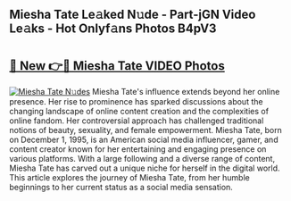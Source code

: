 ## Miesha Tate Le𝚊ked N𝚞de - Part-jGN Video Le𝚊ks - Hot Onlyf𝚊ns Photos B4pV3

# <h2><a href="http://ab17860.deff.icu/?id=Miesha+Tate">🔗 New 👉🔴 Miesha Tate VIDEO Photos</a></h2>

[![Miesha Tate N𝚞des](https://i.imgur.com/rIISA9y.gif)](http://ab17860.deff.icu/?id=Miesha+Tate)
Miesha Tate's influence extends beyond her online presence. Her rise to prominence has sparked discussions about the changing landscape of online content creation and the complexities of online fandom. Her controversial approach has challenged traditional notions of beauty, sexuality, and female empowerment. Miesha Tate, born on December 1, 1995, is an American social media influencer, gamer, and content creator known for her entertaining and engaging presence on various platforms. With a large following and a diverse range of content, Miesha Tate has carved out a unique niche for herself in the digital world. This article explores the journey of Miesha Tate, from her humble beginnings to her current status as a social media sensation.

